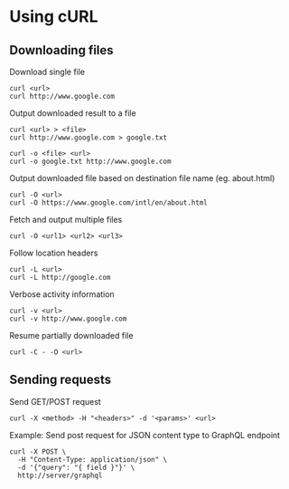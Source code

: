 # Using cURL

## Downloading files

Download single file

    curl <url>
    curl http://www.google.com

Output downloaded result to a file

    curl <url> > <file>
    curl http://www.google.com > google.txt

    curl -o <file> <url>
    curl -o google.txt http://www.google.com

Output downloaded file based on destination file name (eg. about.html)

    curl -O <url>
    curl -O https://www.google.com/intl/en/about.html

Fetch and output multiple files

    curl -O <url1> <url2> <url3>

Follow location headers

    curl -L <url>
    curl -L http://google.com

Verbose activity information

    curl -v <url>
    curl -v http://www.google.com

Resume partially downloaded file

    curl -C - -O <url>

## Sending requests

Send GET/POST request

    curl -X <method> -H "<headers>" -d '<params>' <url>

Example: Send post request for JSON content type to GraphQL endpoint

    curl -X POST \
      -H "Content-Type: application/json" \
      -d '{"query": "{ field }"}' \
      http://server/graphql
